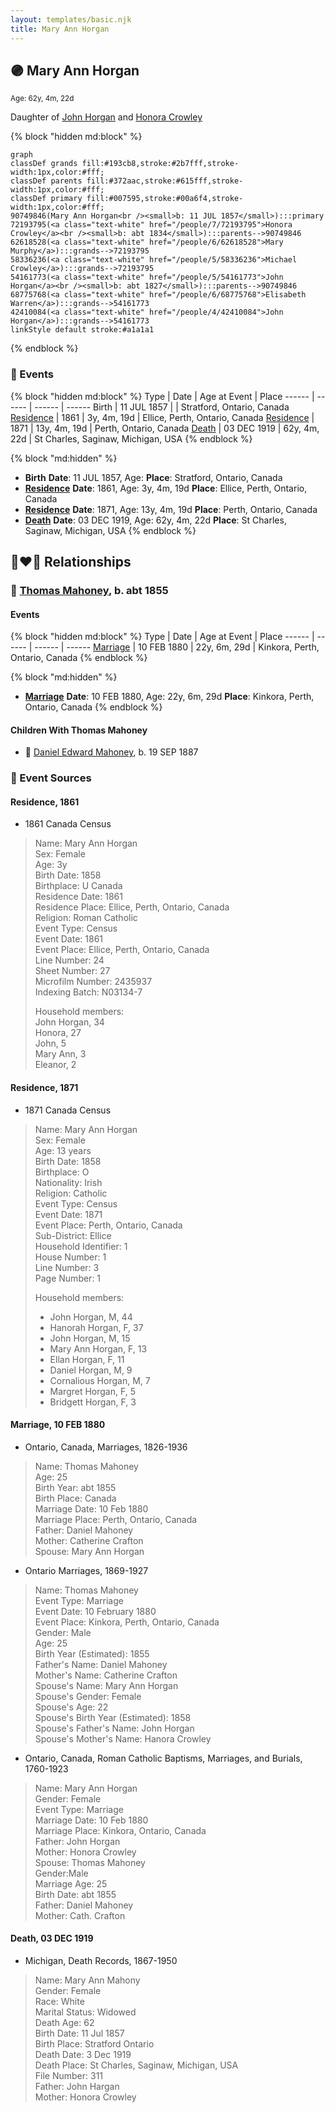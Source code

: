 ```yaml
---
layout: templates/basic.njk
title: Mary Ann Horgan
---
```

## 🟣 Mary Ann Horgan
<small>Age: 62y, 4m, 22d</small>

Daughter of [John Horgan](/people/5/54161773) and [Honora Crowley](/people/7/72193795)

{% block "hidden md:block" %}
```mermaid
graph
classDef grands fill:#193cb8,stroke:#2b7fff,stroke-width:1px,color:#fff;
classDef parents fill:#372aac,stroke:#615fff,stroke-width:1px,color:#fff;
classDef primary fill:#007595,stroke:#00a6f4,stroke-width:1px,color:#fff;
90749846(Mary Ann Horgan<br /><small>b: 11 JUL 1857</small>):::primary
72193795(<a class="text-white" href="/people/7/72193795">Honora Crowley</a><br /><small>b: abt 1834</small>):::parents-->90749846
62618528(<a class="text-white" href="/people/6/62618528">Mary Murphy</a>):::grands-->72193795
58336236(<a class="text-white" href="/people/5/58336236">Michael Crowley</a>):::grands-->72193795
54161773(<a class="text-white" href="/people/5/54161773">John Horgan</a><br /><small>b: abt 1827</small>):::parents-->90749846
68775768(<a class="text-white" href="/people/6/68775768">Elisabeth Warren</a>):::grands-->54161773
42410084(<a class="text-white" href="/people/4/42410084">John Horgan</a>):::grands-->54161773
linkStyle default stroke:#a1a1a1
```
{% endblock %}

### 📆 Events

{% block "hidden md:block" %}
Type | Date | Age at Event | Place
------ | ------ | ------ | ------
Birth | 11 JUL 1857 |  | Stratford, Ontario, Canada
[Residence](#event-event-0) | 1861 | 3y, 4m, 19d | Ellice, Perth, Ontario, Canada
[Residence](#event-event-1) | 1871 | 13y, 4m, 19d | Perth, Ontario, Canada
[Death](#event-event-6) | 03 DEC 1919 | 62y, 4m, 22d | St Charles, Saginaw, Michigan, USA
{% endblock %}

{% block "md:hidden" %}
- **Birth**
**Date**: 11 JUL 1857, Age:
**Place**: Stratford, Ontario, Canada
- **[Residence](#event-event-0)**
**Date**: 1861, Age: 3y, 4m, 19d
**Place**: Ellice, Perth, Ontario, Canada
- **[Residence](#event-event-1)**
**Date**: 1871, Age: 13y, 4m, 19d
**Place**: Perth, Ontario, Canada
- **[Death](#event-event-6)**
**Date**: 03 DEC 1919, Age: 62y, 4m, 22d
**Place**: St Charles, Saginaw, Michigan, USA
{% endblock %}

## 👩‍❤️‍👨 Relationships

### 🔵 [Thomas Mahoney](/people/4/41476460), b. abt 1855

#### Events

{% block "hidden md:block" %}
Type | Date | Age at Event | Place
------ | ------ | ------ | ------
[Marriage](#event-family-0-event-0) | 10 FEB 1880 | 22y, 6m, 29d | Kinkora, Perth, Ontario, Canada
{% endblock %}

{% block "md:hidden" %}
- **[Marriage](#event-family-0-event-0)**
**Date**: 10 FEB 1880, Age: 22y, 6m, 29d
**Place**: Kinkora, Perth, Ontario, Canada
{% endblock %}

#### Children With Thomas Mahoney
* 🔵 [Daniel Edward Mahoney](/people/2/24117676), b. 19 SEP 1887
### 📰 Event Sources

#### <a id="event-event-0"></a> Residence, 1861
* 1861 Canada Census
>   
  > Name: Mary Ann Horgan  
  > Sex: Female  
  > Age: 3y  
  > Birth Date: 1858  
  > Birthplace: U Canada  
  > Residence Date: 1861  
  > Residence Place: Ellice, Perth, Ontario, Canada  
  > Religion: Roman Catholic  
  > Event Type: Census  
  > Event Date: 1861  
  > Event Place: Ellice, Perth, Ontario, Canada  
  > Line Number: 24  
  > Sheet Number: 27  
  > Microfilm Number: 2435937  
  > Indexing Batch: N03134-7  
  >   
  > Household members:  
  > John Horgan, 34  
  > Honora, 27  
  > John, 5  
  > Mary Ann, 3  
  > Eleanor, 2  
  >

#### <a id="event-event-1"></a> Residence, 1871
* 1871 Canada Census
>   
  > Name: Mary Ann Horgan  
  > Sex: Female  
  > Age: 13 years  
  > Birth Date: 1858  
  > Birthplace: O  
  > Nationality: Irish  
  > Religion: Catholic  
  > Event Type: Census  
  > Event Date: 1871  
  > Event Place: Perth, Ontario, Canada  
  > Sub-District: Ellice  
  > Household Identifier: 1  
  > House Number: 1  
  > Line Number: 3  
  > Page Number: 1  
  >   
  > Household members:  
  > - John Horgan, M, 44  
  > - Hanorah Horgan, F, 37  
  > - John Horgan, M, 15  
  > - Mary Ann Horgan, F, 13  
  > - Ellan Horgan, F, 11  
  > - Daniel Horgan, M, 9  
  > - Cornalious Horgan, M, 7  
  > - Margret Horgan, F, 5  
  > - Bridgett Horgan, F, 3  
  >

#### <a id="event-family-0-event-0"></a> Marriage, 10 FEB 1880
* Ontario, Canada, Marriages, 1826-1936
>   
  > Name: Thomas Mahoney  
  > Age: 25  
  > Birth Year: abt 1855  
  > Birth Place: Canada  
  > Marriage Date: 10 Feb 1880  
  > Marriage Place: Perth, Ontario, Canada  
  > Father: Daniel Mahoney  
  > Mother: Catherine Crafton  
  > Spouse: Mary Ann Horgan
* Ontario Marriages, 1869-1927
>   
  > Name: Thomas Mahoney  
  > Event Type: Marriage  
  > Event Date: 10 February 1880  
  > Event Place: Kinkora, Perth, Ontario, Canada  
  > Gender: Male  
  > Age: 25  
  > Birth Year (Estimated): 1855  
  > Father's Name: Daniel Mahoney  
  > Mother's Name: Catherine Crafton  
  > Spouse's Name: Mary Ann Horgan  
  > Spouse's Gender: Female  
  > Spouse's Age: 22  
  > Spouse's Birth Year (Estimated): 1858  
  > Spouse's Father's Name: John Horgan  
  > Spouse's Mother's Name: Hanora Crowley
* Ontario, Canada, Roman Catholic Baptisms, Marriages, and Burials, 1760-1923
>   
  > Name: Mary Ann Horgan  
  > Gender: Female  
  > Event Type: Marriage  
  > Marriage Date: 10 Feb 1880  
  > Marriage Place: Kinkora, Ontario, Canada  
  > Father: John Horgan  
  > Mother: Honora Crowley  
  > Spouse: Thomas Mahoney  
  > Gender:Male  
  > Marriage Age: 25  
  > Birth Date: abt 1855  
  > Father: Daniel Mahoney  
  > Mother: Cath. Crafton

#### <a id="event-event-6"></a> Death, 03 DEC 1919
* Michigan, Death Records, 1867-1950
>   
  > Name: Mary Ann Mahony  
  > Gender: Female  
  > Race: White  
  > Marital Status: Widowed  
  > Death Age: 62  
  > Birth Date: 11 Jul 1857  
  > Birth Place: Stratford Ontario  
  > Death Date: 3 Dec 1919  
  > Death Place: St Charles, Saginaw, Michigan, USA  
  > File Number: 311  
  > Father: John Hargan  
  > Mother: Honora Crowley